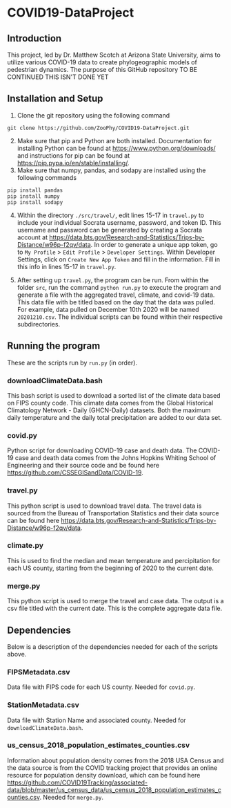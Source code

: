 # COVID19-DataProject

## Introduction

This project, led by Dr. Matthew Scotch at Arizona State University, aims to utilize various COVID-19 data to create phylogeographic models of pedestrian dynamics. The purpose of this GitHub repository TO BE CONTINUED THIS ISN'T DONE YET

## Installation and Setup

1. Clone the git repository using the following command
```
git clone https://github.com/ZooPhy/COVID19-DataProject.git
```

2. Make sure that pip and Python are both installed. Documentation for installing Python can be found at https://www.python.org/downloads/ and instructions for pip can be found at https://pip.pypa.io/en/stable/installing/.
3. Make sure that numpy, pandas, and sodapy are installed using the following commands
```
pip install pandas
pip install numpy
pip install sodapy
```
4. Within the directory `./src/travel/`, edit lines 15-17 in `travel.py` to include your individual Socrata username, password, and token ID. This username and password can be generated by creating a Socrata account at https://data.bts.gov/Research-and-Statistics/Trips-by-Distance/w96p-f2qv/data. In order to generate a unique app token, go to `My Profile` > `Edit Profile` > `Developer Settings`. Within Developer Settings, click on `Create New App Token` and fill in the information. Fill in this info in lines 15-17 in `travel.py`.

5. After setting up `travel.py`, the program can be run. From within the folder `src`, run the command `python run.py` to execute the program and generate a file with the aggregated travel, climate, and covid-19 data. This data file with be titled based on the day that the data was pulled. For example, data pulled on December 10th 2020 will be named `20201210.csv`. The individual scripts can be found within their respective subdirectories.

## Running the program

These are the scripts run by `run.py` (in order).

### downloadClimateData.bash 
This bash script is used to download a sorted list of the climate data based on FIPS county code. This climate data comes from the Global Historical Climatology Network - Daily (GHCN-Daily) datasets. Both the maximum daily temperature and the daily total precipitation are added to our data set.

### covid.py
Python script for downloading COVID-19 case and death data. The COVID-19 case and death data comes from the Johns Hopkins Whiting School of Engineering and their source code and be found here https://github.com/CSSEGISandData/COVID-19.

### travel.py
This python script is used to download travel data. The travel data is sourced from the Bureau of Transportation Statistics and their data source can be found here https://data.bts.gov/Research-and-Statistics/Trips-by-Distance/w96p-f2qv/data. 

### climate.py
This is used to find the median and mean temperature and percipitation for each US county, starting from the beginning of 2020 to the current date.

### merge.py
This python script is used to merge the travel and case data. The output is a csv file titled with the current date. This is the complete aggregate data file.

## Dependencies
Below is a description of the dependencies needed for each of the scripts above.

### FIPSMetadata.csv
Data file with FIPS code for each US county. Needed for `covid.py`.

### StationMetadata.csv
Data file with Station Name and associated county. Needed for `downloadClimateData.bash`.

### us_census_2018_population_estimates_counties.csv
Information about population density comes from the 2018 USA Census and the data source is from the COVID tracking project that provides an online resource for population density download, which can be found here https://github.com/COVID19Tracking/associated-data/blob/master/us_census_data/us_census_2018_population_estimates_counties.csv. Needed for `merge.py`.

